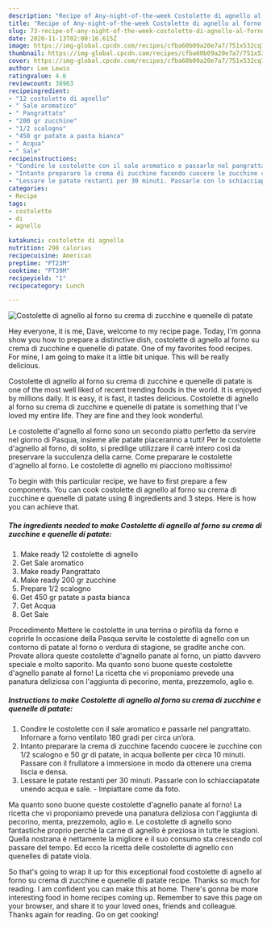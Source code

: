 ```yaml
---
description: "Recipe of Any-night-of-the-week Costolette di agnello al forno su crema di zucchine e quenelle di patate"
title: "Recipe of Any-night-of-the-week Costolette di agnello al forno su crema di zucchine e quenelle di patate"
slug: 73-recipe-of-any-night-of-the-week-costolette-di-agnello-al-forno-su-crema-di-zucchine-e-quenelle-di-patate
date: 2020-11-13T02:00:16.615Z
image: https://img-global.cpcdn.com/recipes/cfba60b09a20e7a7/751x532cq70/costolette-di-agnello-al-forno-su-crema-di-zucchine-e-quenelle-di-patate-recipe-main-photo.jpg
thumbnail: https://img-global.cpcdn.com/recipes/cfba60b09a20e7a7/751x532cq70/costolette-di-agnello-al-forno-su-crema-di-zucchine-e-quenelle-di-patate-recipe-main-photo.jpg
cover: https://img-global.cpcdn.com/recipes/cfba60b09a20e7a7/751x532cq70/costolette-di-agnello-al-forno-su-crema-di-zucchine-e-quenelle-di-patate-recipe-main-photo.jpg
author: Lee Lewis
ratingvalue: 4.6
reviewcount: 38963
recipeingredient:
- "12 costolette di agnello"
- " Sale aromatico"
- " Pangrattato"
- "200 gr zucchine"
- "1/2 scalogno"
- "450 gr patate a pasta bianca"
- " Acqua"
- " Sale"
recipeinstructions:
- "Condire le costolette con il sale aromatico e passarle nel pangrattato. Infornare a forno ventilato 180 gradi per circa un’ora."
- "Intanto preparare la crema di zucchine facendo cuocere le zucchine con 1/2 scalogno e 50 gr di patate, in acqua bollente per circa 10 minuti. Passare con il frullatore a immersione in modo da ottenere una crema liscia e densa."
- "Lessare le patate restanti per 30 minuti. Passarle con lo schiacciapatate unendo acqua e sale. Impiattare come da foto."
categories:
- Recipe
tags:
- costolette
- di
- agnello

katakunci: costolette di agnello 
nutrition: 298 calories
recipecuisine: American
preptime: "PT23M"
cooktime: "PT39M"
recipeyield: "1"
recipecategory: Lunch

---
```



![Costolette di agnello al forno su crema di zucchine e quenelle di patate](https://img-global.cpcdn.com/recipes/cfba60b09a20e7a7/751x532cq70/costolette-di-agnello-al-forno-su-crema-di-zucchine-e-quenelle-di-patate-recipe-main-photo.jpg)

Hey everyone, it is me, Dave, welcome to my recipe page. Today, I'm gonna show you how to prepare a distinctive dish, costolette di agnello al forno su crema di zucchine e quenelle di patate. One of my favorites food recipes. For mine, I am going to make it a little bit unique. This will be really delicious.

Costolette di agnello al forno su crema di zucchine e quenelle di patate is one of the most well liked of recent trending foods in the world. It is enjoyed by millions daily. It is easy, it is fast, it tastes delicious. Costolette di agnello al forno su crema di zucchine e quenelle di patate is something that I've loved my entire life. They are fine and they look wonderful.

Le costolette d&#39;agnello al forno sono un secondo piatto perfetto da servire nel giorno di Pasqua, insieme alle patate piaceranno a tutti! Per le costolette d&#39;agnello al forno, di solito, si predilige utilizzare il carrè intero così da preservare la succulenza della carne. Come preparare le costolette d&#39;agnello al forno. Le costolette di agnello mi piacciono moltissimo!


To begin with this particular recipe, we have to first prepare a few components. You can cook costolette di agnello al forno su crema di zucchine e quenelle di patate using 8 ingredients and 3 steps. Here is how you can achieve that.

<!--inarticleads1-->

##### The ingredients needed to make Costolette di agnello al forno su crema di zucchine e quenelle di patate:

1. Make ready 12 costolette di agnello
1. Get  Sale aromatico
1. Make ready  Pangrattato
1. Make ready 200 gr zucchine
1. Prepare 1/2 scalogno
1. Get 450 gr patate a pasta bianca
1. Get  Acqua
1. Get  Sale


Procedimento Mettere le costolette in una terrina o pirofila da forno e coprirle In occasione della Pasqua servite le costolette di agnello con un contorno di patate al forno o verdura di stagione, se gradite anche con. Provate allora queste costolette d&#39;agnello panate al forno, un piatto davvero speciale e molto saporito. Ma quanto sono buone queste costolette d&#39;agnello panate al forno! La ricetta che vi proponiamo prevede una panatura deliziosa con l&#39;aggiunta di pecorino, menta, prezzemolo, aglio e. 

<!--inarticleads2-->

##### Instructions to make Costolette di agnello al forno su crema di zucchine e quenelle di patate:

1. Condire le costolette con il sale aromatico e passarle nel pangrattato. Infornare a forno ventilato 180 gradi per circa un’ora.
1. Intanto preparare la crema di zucchine facendo cuocere le zucchine con 1/2 scalogno e 50 gr di patate, in acqua bollente per circa 10 minuti. Passare con il frullatore a immersione in modo da ottenere una crema liscia e densa.
1. Lessare le patate restanti per 30 minuti. Passarle con lo schiacciapatate unendo acqua e sale. - Impiattare come da foto.


Ma quanto sono buone queste costolette d&#39;agnello panate al forno! La ricetta che vi proponiamo prevede una panatura deliziosa con l&#39;aggiunta di pecorino, menta, prezzemolo, aglio e. Le costolette di agnello sono fantastiche proprio perché la carne di agnello è preziosa in tutte le stagioni. Quella nostrana è nettamente la migliore e il suo consumo sta crescendo col passare del tempo. Ed ecco la ricetta delle costolette di agnello con quenelles di patate viola. 

So that's going to wrap it up for this exceptional food costolette di agnello al forno su crema di zucchine e quenelle di patate recipe. Thanks so much for reading. I am confident you can make this at home. There's gonna be more interesting food in home recipes coming up. Remember to save this page on your browser, and share it to your loved ones, friends and colleague. Thanks again for reading. Go on get cooking!
